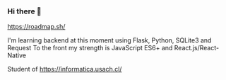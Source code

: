 ### Hi there 👋

https://roadmap.sh/ 

I'm learning backend at this moment using Flask, Python, SQLite3 and Request
To the front my strength is JavaScript ES6+ and React.js/React-Native



Student of https://informatica.usach.cl/
